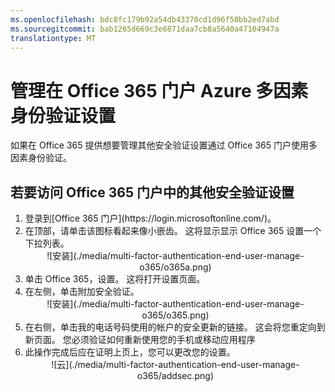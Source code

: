 ```yaml
---
ms.openlocfilehash: bdc8fc179b92a54db43370cd1d96f50bb2ed7abd
ms.sourcegitcommit: bab1265d669c3e6871daa7cb8a5640a47104947a
translationtype: MT
---
```

<properties 
    pageTitle="管理 Azure MFA 设置 Office 365 门户中" 
    description="此页将显示用户在 Office 365 门户中他们需要的地方去管理他们的 Azure MFA 设置。" 
    services="multi-factor-authentication" 
    documentationCenter="" 
    authors="billmath" 
    manager="stevenpo" 
    editor="curtland"/>

<tags 
    ms.service="multi-factor-authentication" 
    ms.workload="identity" 
    ms.tgt_pltfrm="na" 
    ms.devlang="na" 
    ms.topic="article" 
    ms.date="08/24/2015" 
    ms.author="billmath"/>

# 管理在 Office 365 门户 Azure 多因素身份验证设置


如果在 Office 365 提供想要管理其他安全验证设置通过 Office 365 门户使用多因素身份验证。

## 若要访问 Office 365 门户中的其他安全验证设置

<ol>

<li>登录到[Office 365 门户](https://login.microsoftonline.com/)。</li>
<li>在顶部，请单击该图标看起来像小嵌齿。 这将显示显示 Office 365 设置一个下拉列表。</li>


<center>![安装](./media/multi-factor-authentication-end-user-manage-o365/o365a.png)</center>

<li>单击 Office 365，设置。 这将打开设置页面。</li>
<li>在左侧，单击附加安全验证。</li>

<center>![安装](./media/multi-factor-authentication-end-user-manage-o365/o365.png)</center>

<li>在右侧，单击我的电话号码使用的帐户的安全更新的链接。  这会将您重定向到新页面。  您必须验证如何重新使用您的手机或移动应用程序</li>
<li>此操作完成后应在证明上页上，您可以更改您的设置。</li>

<center>![云](./media/multi-factor-authentication-end-user-manage-o365/addsec.png)</center>


 